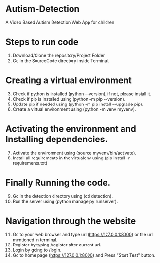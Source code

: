 # Autism-Detection
A Video Based Autism Detection Web App for children

# Steps to run code
1. Download/Clone the repository/Project Folder
2. Go in the SourceCode directory inside Terminal.

# Creating a virtual environment
3. Check if python is installed (python --version), if not, please install it.
4. Check if pip is installed using (python -m pip --version).
5. Update pip if needed using (python -m pip install --upgrade pip).
6. Create a virtual environment using (python -m venv myvenv).

# Activating the environment and Installing dependencies.
7. Activate the environment using (source myvenv/bin/activate).
8. Install all requirements in the virtualenv using (pip install -r requirements.txt)

# Finally Running the code.
9. Go in the detection directory using (cd detection).
10. Run the server using (python manage.py runserver).

# Navigation through the website
11. Go to your web browser and type url (https://127.0.0.1:8000) or the url mentioned in terminal.
12. Register by typing /register after current url.
13. Login by going to /login.
14. Go to home page (https://127.0.0.1:8000) and Press "Start Test" button.